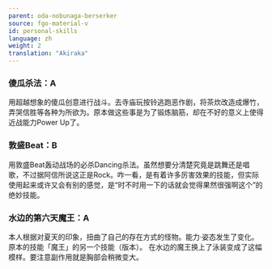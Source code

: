```yaml
---
parent: oda-nobunaga-berserker
source: fgo-material-v
id: personal-skills
language: zh
weight: 2
translation: "Akiraka"
---
```


### 傻瓜杀法：A

用超越想象的傻瓜创意进行战斗。去寺庙玩按铃逃跑恶作剧，将茶炊改造成爆竹，弄哭信胜等各种为所欲为。原本做这些事是为了锻炼脑筋，却在不好的意义上使得近战能力Power Up了。

### 敦盛Beat：B

用敦盛Beat轰动战场的必杀Dancing杀法。虽然想要分清楚究竟是跳舞还是唱歌，不过据阿信所说这正是Rock。咋一看，是有着许多厉害效果的技能，但实际使用起来或许又会有别的感觉，是“时不时用一下的话就会觉得果然很强啊这个”的绝妙技能。

### 水边的第六天魔王：A

本人根据对夏天的印象，扭曲了自己的存在方式的怪物。能力·姿态发生了变化。原本的技能「魔王」的另一个技能（版本）。
在水边的魔王换上了泳装变成了这幅模样。要注意副作用就是胸部会稍微变大。
